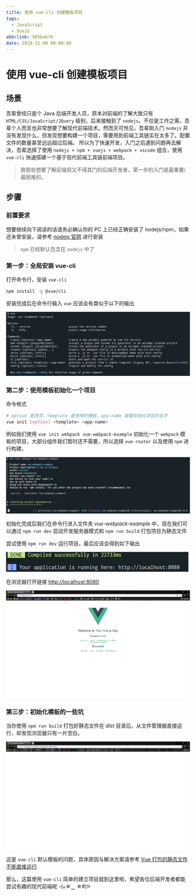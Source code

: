 ```yaml
---
title: 使用 vue-cli 创建模板项目
tags:
  - JavaScript
  - VueJS
abbrlink: 985beb7b
date: 2018-11-08 00:00:00
---
```


# 使用 vue-cli 创建模板项目

## 场景

吾辈曾经只是个 Java 后端开发人员，原本对前端的了解大致只有 `HTML/CSS/JavaScript/JQuery` 级别，后来接触到了 `nodejs`。不仅是工作之需，吾辈个人而言也非常想要了解现代前端技术。然而天可怜见，吾辈刚入门 `nodejs` 并没有发现什么，但发现想要构建一个项目，需要用到前端工具链实在太多了。配置文件的数量甚至远远超过后端。
所以为了快速开发，入门之后遇到问题再去解决，吾辈选择了使用 `nodejs + npm + vuejs + webpack + vscode` 组合，使用 `vue-cli` 快速搭建一个基于现代前端工具链前端项目。

> 致那些想要了解前端但又不得其门的后端开发者，第一步的入门是最重要/最困难的。

## 步骤

### 前置要求

想要继续向下阅读的话请务必确认你的 PC 上已经正确安装了 nodejs/npm，如果还未曾安装，请参考 [nodejs 官网](https://nodejs.org) 进行安装

> `npm` 已经默认包含在 `nodejs` 中了

### 第一步：全局安装 vue-cli

打开命令行，安装 `vue-cli`

```sh
npm install -g @vue/cli
```

安装完成后在命令行输入 `vue` 应该会有类似于以下的输出

![vue-cli 安装完成验证](https://raw.githubusercontent.com/rxliuli/img-bed/master/20181108140401.png)

### 第二步：使用模板初始化一个项目

命令格式

```sh
# option 是选项，template 是使用的模板，app-name 是要初始化项目的名字
vue init [option] <template> <app-name>
```

例如我们使用 `vue init webpack vue-webpack-example` 初始化一个 `webpack` 模板的项目，大部分组件我们暂时还不需要，所以选择 `vue-router` 以及使用 `npm` 进行构建。

![vue-cli 初始化 webpack 模板项目](https://raw.githubusercontent.com/rxliuli/img-bed/master/20181108141449.png)

初始化完成后我们在命令行进入文件夹 _vue-webpack-example_ 中，现在我们可以通过 `npm run dev` 启动开发服务器模式和 `npm run build` 打包项目为静态文件

尝试使用 `npm run dev` 运行项目，最后应该会得到如下输出

![vue 项目运行输出](https://raw.githubusercontent.com/rxliuli/img-bed/master/20181108184122.png)

在浏览器打开链接 <http://localhost:8080>

![vue 项目模板](https://raw.githubusercontent.com/rxliuli/img-bed/master/20181108184257.png)

### 第三步：初始化模板的一些坑

当你使用 `npm run build` 打包好静态文件在 _dist_ 目录后，从文件管理器直接运行，却发现浏览器只有一片空白。

![vue 打包出来的文件在浏览器显示的空白页面](https://raw.githubusercontent.com/rxliuli/img-bed/master/20181108185531.png)

这是 `vue-cli` 默认模板的问题，具体原因与解决方案请参考 [Vue 打包的静态文件不能直接运行](https://blog.rxliuli.com/2018/10/29/javascript/vue-%E6%89%93%E5%8C%85%E7%9A%84%E9%9D%99%E6%80%81%E6%96%87%E4%BB%B6%E4%B8%8D%E8%83%BD%E7%9B%B4%E6%8E%A5%E8%BF%90%E8%A1%8C/)

那么，这篇使用 `vue-cli` 简单的建立项目就到这里啦，希望各位后端开发者都能尝试有趣的现代前端呢 -(๑☆‿ ☆#)ᕗ
